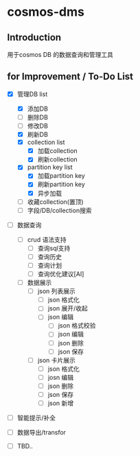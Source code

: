 # cosmos-dms

## Introduction

用于cosmos DB 的数据查询和管理工具

## for Improvement / To-Do List
- [x] 管理DB list
  - [x] 添加DB
  - [ ] 删除DB
  - [ ] 修改DB
  - [x] 刷新DB
  - [x] collection list
    - [x] 加载collection
    - [x] 刷新collection
  - [x] partition key list
    - [x] 加载partition key
    - [x] 刷新partition key
    - [x] 异步加载
  - [ ] 收藏collection(置顶)
  - [ ] 字段/DB/collection搜索
- [ ] 数据查询
  - [ ] crud 语法支持
    - [ ] 查询sql支持
    - [ ] 查询历史
    - [ ] 查询计划
    - [ ] 查询优化建议[AI]
  - [ ] 数据展示
    - [ ] json 列表展示
      - [ ] json 格式化
      - [ ] json 展开/收起
      - [ ] json 编辑
        - [ ] json 格式校验
        - [ ] json 编辑
        - [ ] json 删除
        - [ ] json 保存
    - [ ] json 卡片展示
      - [ ] json 格式化
      - [ ] josn 编辑
      - [ ] json 删除
      - [ ] json 保存
      - [ ] json 新增
- [ ] 智能提示/补全
- [ ] 数据导出/transfor
- [ ] TBD..

